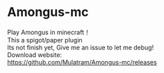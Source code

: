 # Amongus-mc
Play Amongus in minecraft！																																																																						 
    This a spigot/paper plugin																																																																				 
     Its not finish yet,
     Give me an issue to let me debug!																																																																
     Download website:																																																																							
     https://github.com/Mulatram/Amongus-mc/releases																																																							
